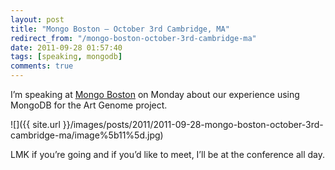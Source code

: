 ```yaml
---
layout: post
title: "Mongo Boston – October 3rd Cambridge, MA"
redirect_from: "/mongo-boston-october-3rd-cambridge-ma"
date: 2011-09-28 01:57:40
tags: [speaking, mongodb]
comments: true
---
```

I’m speaking at [Mongo Boston](http://www.10gen.com/events/mongo-boston-2011) on Monday about our experience using MongoDB for the Art Genome project.

![]({{ site.url }}/images/posts/2011/2011-09-28-mongo-boston-october-3rd-cambridge-ma/image%5b11%5d.jpg)

LMK if you’re going and if you’d like to meet, I’ll be at the conference all day.

